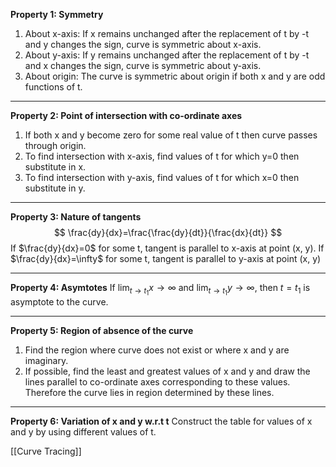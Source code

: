 **Property 1: Symmetry**
1. About x-axis: If x remains unchanged after the replacement of t by -t and y changes the sign, curve is symmetric about x-axis.
2. About y-axis: If y remains unchanged after the replacement of t by -t and x changes the sign, curve is symmetric about y-axis.
3. About origin: The curve is symmetric about origin if both x and y are odd functions of t.
****
**Property 2: Point of intersection with co-ordinate axes**
1. If both x and y become zero for some real value of t then curve passes through origin.
2. To find intersection with x-axis, find values of t for which y=0 then substitute in x.
3. To find intersection with y-axis, find values of t for which x=0 then substitute in y.
****
**Property 3: Nature of tangents**
$$
\frac{dy}{dx}=\frac{\frac{dy}{dt}}{\frac{dx}{dt}}
$$
If $\frac{dy}{dx}=0$ for some t, tangent is parallel to x-axis at point (x, y).
If $\frac{dy}{dx}=\infty$ for some t, tangent is parallel to y-axis at point (x, y)
****
**Property 4: Asymtotes**
If $\lim_{ t \to t_{1} } x \to \infty$ and $\lim_{ t \to t_{1} } y\to \infty$, then $t=t_{1}$ is asymptote to the curve.
****
**Property 5: Region of absence of the curve**
1. Find the region where curve does not exist or where x and y are imaginary.
2. If possible, find the least and greatest values of x and y and draw the lines parallel to co-ordinate axes corresponding to these values. Therefore the curve lies in region determined by these lines.
****
**Property 6: Variation of x and y w.r.t t**
Construct the table for values of x and y by using different values of t.

[[Curve Tracing]]